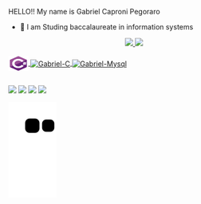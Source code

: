 HELLO!! My name is Gabriel Caproni Pegoraro

- 🌱 I am Studing baccalaureate in information systems

<div align="center">
  <a href="https://beacons.ai/gabrielcaproni">
  <img height="180em" src="https://github-readme-stats.vercel.app/api?username=gabrielcaproni&show_icons=true&theme=midnight-purple&include_all_commits=true&count_private=true"/>
  <img height="180em" src="https://github-readme-stats.vercel.app/api/top-langs/?username=gabrielcaproni&layout=compact&langs_count=7&theme=midnight-purple"/>
</div>

<div style="display: inline_block"><br>
  <img align="center" alt="Gabriel-Csharp" height="30" width="40" src="https://raw.githubusercontent.com/devicons/devicon/master/icons/csharp/csharp-original.svg">
 <img align="center" alt="Gabriel-C" height="30" width="40" src="https://cdn.jsdelivr.net/gh/devicons/devicon/icons/c/c-original.svg">
 <img align="center" alt="Gabriel-Mysql" height="30" width="40" src="https://cdn.jsdelivr.net/gh/devicons/devicon/icons/mysql/mysql-plain-wordmark.svg">
</div>

##

</div>

  <a href="https://instagram.com/gabrielpegoraro1" target="_blank"><img src="https://img.shields.io/badge/-Instagram-%23E4405F?style=for-the-badge&logo=instagram&logoColor=white" target="_blank"></a>
 <a href="https://discord.gg/3hz9QpnC" target="_blank"><img src="https://img.shields.io/badge/Discord-7289DA?style=for-the-badge&logo=discord&logoColor=white" target="_blank"></a> 
  <a href = "mailto:gabrielcaproni09@gmail.com"><img src="https://img.shields.io/badge/-Gmail-%23333?style=for-the-badge&logo=gmail&logoColor=white" target="_blank"></a>
  <a href="https://www.linkedin.com/in/gabriel-pegoraro-752309234/" target="_blank"><img src="https://img.shields.io/badge/-LinkedIn-%230077B5?style=for-the-badge&logo=linkedin&logoColor=white" target="_blank"></a> 
  </div>
   
   ![Snake animation](https://github.com/gabrielcaproni/gabrielcaproni/blob/output/github-contribution-grid-snake.svg)

  

